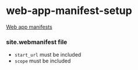 # web-app-manifest-setup

[Web app manifests](https://developer.mozilla.org/en-US/docs/Web/Manifest)

### site.webmanifest file

- `start_url` must be included
- `scope` must be included

